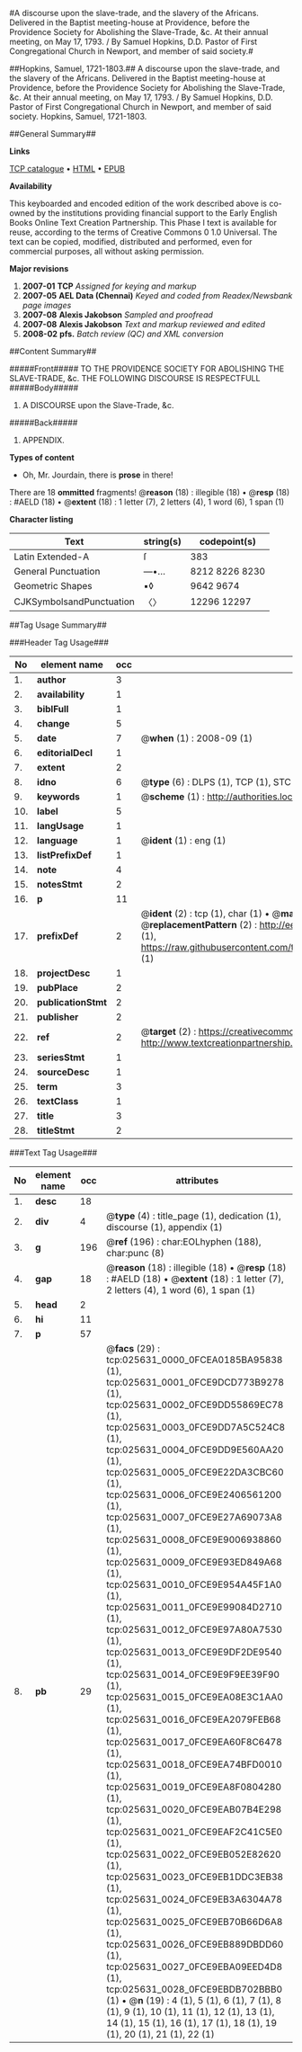 #A discourse upon the slave-trade, and the slavery of the Africans. Delivered in the Baptist meeting-house at Providence, before the Providence Society for Abolishing the Slave-Trade, &c. At their annual meeting, on May 17, 1793. / By Samuel Hopkins, D.D. Pastor of First Congregational Church in Newport, and member of said society.#

##Hopkins, Samuel, 1721-1803.##
A discourse upon the slave-trade, and the slavery of the Africans. Delivered in the Baptist meeting-house at Providence, before the Providence Society for Abolishing the Slave-Trade, &c. At their annual meeting, on May 17, 1793. / By Samuel Hopkins, D.D. Pastor of First Congregational Church in Newport, and member of said society.
Hopkins, Samuel, 1721-1803.

##General Summary##

**Links**

[TCP catalogue](http://www.ota.ox.ac.uk/tcp/)  • 
[HTML](http://tei.it.ox.ac.uk/tcp/Texts-HTML/free/N19/N19635.html)  • 
[EPUB](http://tei.it.ox.ac.uk/tcp/Texts-EPUB/free/N19/N19635.epub)

**Availability**

This keyboarded and encoded edition of the
	       work described above is co-owned by the institutions
	       providing financial support to the Early English Books
	       Online Text Creation Partnership. This Phase I text is
	       available for reuse, according to the terms of Creative
	       Commons 0 1.0 Universal. The text can be copied,
	       modified, distributed and performed, even for
	       commercial purposes, all without asking permission.

**Major revisions**

1. __2007-01__ __TCP__ *Assigned for keying and markup*
1. __2007-05__ __AEL Data (Chennai)__ *Keyed and coded from Readex/Newsbank page images*
1. __2007-08__ __Alexis Jakobson__ *Sampled and proofread*
1. __2007-08__ __Alexis Jakobson__ *Text and markup reviewed and edited*
1. __2008-02__ __pfs.__ *Batch review (QC) and XML conversion*

##Content Summary##

#####Front#####
TO THE PROVIDENCE SOCIETY FOR ABOLISHING THE SLAVE-TRADE, &c. THE FOLLOWING DISCOURSE IS RESPECTFULL
#####Body#####

1. A DISCOURSE upon the Slave-Trade, &c.

#####Back#####

1. APPENDIX.

**Types of content**

  * Oh, Mr. Jourdain, there is **prose** in there!

There are 18 **ommitted** fragments! 
 @__reason__ (18) : illegible (18)  •  @__resp__ (18) : #AELD (18)  •  @__extent__ (18) : 1 letter (7), 2 letters (4), 1 word (6), 1 span (1)

**Character listing**


|Text|string(s)|codepoint(s)|
|---|---|---|
|Latin Extended-A|ſ|383|
|General Punctuation|—•…|8212 8226 8230|
|Geometric Shapes|▪◊|9642 9674|
|CJKSymbolsandPunctuation|〈〉|12296 12297|

##Tag Usage Summary##

###Header Tag Usage###

|No|element name|occ|attributes|
|---|---|---|---|
|1.|__author__|3||
|2.|__availability__|1||
|3.|__biblFull__|1||
|4.|__change__|5||
|5.|__date__|7| @__when__ (1) : 2008-09 (1)|
|6.|__editorialDecl__|1||
|7.|__extent__|2||
|8.|__idno__|6| @__type__ (6) : DLPS (1), TCP (1), STC (1), NOTIS (1), IMAGE-SET (1), EVANS-CITATION (1)|
|9.|__keywords__|1| @__scheme__ (1) : http://authorities.loc.gov/ (1)|
|10.|__label__|5||
|11.|__langUsage__|1||
|12.|__language__|1| @__ident__ (1) : eng (1)|
|13.|__listPrefixDef__|1||
|14.|__note__|4||
|15.|__notesStmt__|2||
|16.|__p__|11||
|17.|__prefixDef__|2| @__ident__ (2) : tcp (1), char (1)  •  @__matchPattern__ (2) : ([0-9\-]+):([0-9IVX]+) (1), (.+) (1)  •  @__replacementPattern__ (2) : http://eebo.chadwyck.com/downloadtiff?vid=$1&page=$2 (1), https://raw.githubusercontent.com/textcreationpartnership/Texts/master/tcpchars.xml#$1 (1)|
|18.|__projectDesc__|1||
|19.|__pubPlace__|2||
|20.|__publicationStmt__|2||
|21.|__publisher__|2||
|22.|__ref__|2| @__target__ (2) : https://creativecommons.org/publicdomain/zero/1.0/ (1), http://www.textcreationpartnership.org/docs/. (1)|
|23.|__seriesStmt__|1||
|24.|__sourceDesc__|1||
|25.|__term__|3||
|26.|__textClass__|1||
|27.|__title__|3||
|28.|__titleStmt__|2||


###Text Tag Usage###

|No|element name|occ|attributes|
|---|---|---|---|
|1.|__desc__|18||
|2.|__div__|4| @__type__ (4) : title_page (1), dedication (1), discourse (1), appendix (1)|
|3.|__g__|196| @__ref__ (196) : char:EOLhyphen (188), char:punc (8)|
|4.|__gap__|18| @__reason__ (18) : illegible (18)  •  @__resp__ (18) : #AELD (18)  •  @__extent__ (18) : 1 letter (7), 2 letters (4), 1 word (6), 1 span (1)|
|5.|__head__|2||
|6.|__hi__|11||
|7.|__p__|57||
|8.|__pb__|29| @__facs__ (29) : tcp:025631_0000_0FCEA0185BA95838 (1), tcp:025631_0001_0FCE9DCD773B9278 (1), tcp:025631_0002_0FCE9DD55869EC78 (1), tcp:025631_0003_0FCE9DD7A5C524C8 (1), tcp:025631_0004_0FCE9DD9E560AA20 (1), tcp:025631_0005_0FCE9E22DA3CBC60 (1), tcp:025631_0006_0FCE9E2406561200 (1), tcp:025631_0007_0FCE9E27A69073A8 (1), tcp:025631_0008_0FCE9E9006938860 (1), tcp:025631_0009_0FCE9E93ED849A68 (1), tcp:025631_0010_0FCE9E954A45F1A0 (1), tcp:025631_0011_0FCE9E99084D2710 (1), tcp:025631_0012_0FCE9E97A80A7530 (1), tcp:025631_0013_0FCE9E9DF2DE9540 (1), tcp:025631_0014_0FCE9E9F9EE39F90 (1), tcp:025631_0015_0FCE9EA08E3C1AA0 (1), tcp:025631_0016_0FCE9EA2079FEB68 (1), tcp:025631_0017_0FCE9EA60F8C6478 (1), tcp:025631_0018_0FCE9EA74BFD0010 (1), tcp:025631_0019_0FCE9EA8F0804280 (1), tcp:025631_0020_0FCE9EAB07B4E298 (1), tcp:025631_0021_0FCE9EAF2C41C5E0 (1), tcp:025631_0022_0FCE9EB052E82620 (1), tcp:025631_0023_0FCE9EB1DDC3EB38 (1), tcp:025631_0024_0FCE9EB3A6304A78 (1), tcp:025631_0025_0FCE9EB70B66D6A8 (1), tcp:025631_0026_0FCE9EB889DBDD60 (1), tcp:025631_0027_0FCE9EBA09EED4D8 (1), tcp:025631_0028_0FCE9EBDB702BBB0 (1)  •  @__n__ (19) : 4 (1), 5 (1), 6 (1), 7 (1), 8 (1), 9 (1), 10 (1), 11 (1), 12 (1), 13 (1), 14 (1), 15 (1), 16 (1), 17 (1), 18 (1), 19 (1), 20 (1), 21 (1), 22 (1)|
